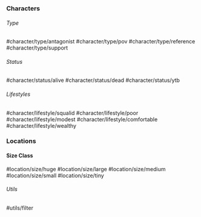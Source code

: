### Characters
###### Type
#character/type/antagonist #character/type/pov #character/type/reference #character/type/support 
###### Status
#character/status/alive #character/status/dead #character/status/ytb
###### Lifestyles
#character/lifestyle/squalid #character/lifestyle/poor #character/lifestyle/modest #character/lifestyle/comfortable #character/lifestyle/wealthy

### Locations
#### Size Class
#location/size/huge #location/size/large #location/size/medium #location/size/small #location/size/tiny
###### Utils
#utils/filter